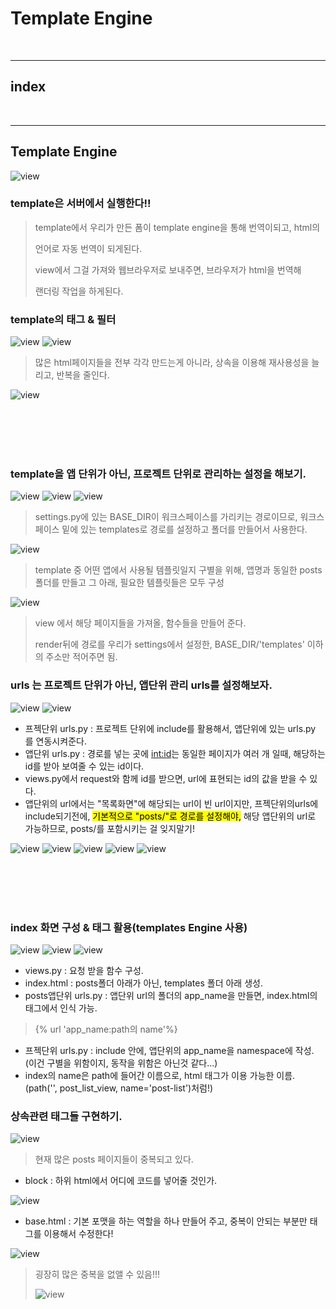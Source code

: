 # Template Engine


<br>

---

## index



<br>

---

## Template Engine

![view](/Image/Django/t1.PNG)

### template은 서버에서 실행한다!!

> template에서 우리가 만든 폼이 template engine을 통해 번역이되고, html의 
> 
> 언어로 자동 번역이 되게된다.
> 
> view에서 그걸 가져와 웹브라우저로 보내주면, 브라우저가 html을 번역해 
> 
> 랜더링 작업을 하게된다.

### template의 태그 & 필터

![view](/Image/Django/t2.PNG)
![view](/Image/Django/t3.PNG)

> 많은 html페이지들을 전부 각각 만드는게 아니라, 상속을 이용해 재사용성을 늘리고, 반복을 줄인다.

![view](/Image/Django/t4.PNG)

<br>
<br>
<br>
<br>



### template을 앱 단위가 아닌, 프로젝트 단위로 관리하는 설정을 해보기.

![view](/Image/Django/t5.PNG)
![view](/Image/Django/t6.PNG)
![view](/Image/Django/t7.PNG)

 > settings.py에 있는 BASE_DIR이 워크스페이스를 가리키는 경로이므로, 
 워크스페이스 밑에 있는 templates로 경로를 설정하고 폴더를 만들어서 사용한다.


![view](/Image/Django/t8.PNG)

> template 중 어떤 앱에서 사용될 템플릿일지 구별을 위해, 앱명과 동일한 posts폴더를 만들고 그 아래, 필요한 템플릿들은 모두 구성

![view](/Image/Django/t9.PNG)

> view 에서 해당 페이지들을 가져올, 함수들을 만들어 준다.
> 
> render뒤에 경로를 우리가 settings에서 설정한,  BASE_DIR/'templates' 이하의 주소만 적어주면 됨.

### urls 는 프로젝트 단위가 아닌, 앱단위 관리 urls를 설정해보자.

![view](/Image/Django/t10.PNG)
![view](/Image/Django/t11.PNG)

* 프젝단위 urls.py : 프로젝트 단위에 include를 활용해서, 앱단위에 있는 urls.py 를 연동시켜준다.
* 앱단위 urls.py : 경로를 넣는 곳에 <int:id>는 동일한 페이지가 여러 개 일때, 해당하는 id를 받아 보여줄 수 있는 id이다.
* views.py에서 request와 함께 id를 받으면, url에 표현되는 id의 값을 받을 수 있다.
* 앱단위의 url에서는 "목록화면"에 해당되는 url이 빈 url이지만, 프젝단위의urls에 include되기전에, <mark>기본적으로 "posts/"로 경로를 설정해야,</mark> 해당 앱단위의 url로 가능하므로, posts/를 포함시키는 걸 잊지말기!

![view](/Image/Django/t12.PNG)
![view](/Image/Django/t13.PNG)
![view](/Image/Django/t14.PNG)
![view](/Image/Django/t15.PNG)
![view](/Image/Django/t16.PNG)

<br>
<br>
<br>
<br>


### index 화면 구성 & 태그 활용(templates Engine 사용)

![view](/Image/Django/t17.PNG)
![view](/Image/Django/t18.PNG)
![view](/Image/Django/t19.PNG)

* views.py : 요청 받을 함수 구성.
* index.html : posts폴더 아래가 아닌, templates 폴더 아래 생성.
* posts앱단위 urls.py : 앱단위 url의 폴더의 app_name을 만들면, index.html의 태그에서 인식 가능.
> {% url 'app_name:path의 name'%}
* 프젝단위 urls.py : include 안에, 앱단위의 app_name을 namespace에 작성.<br> (이건 구별을 위함이지, 동작을 위함은 아닌것 같다...) 
* index의 name은 path에 들어간 이름으로, html 태그가 이용 가능한 이름.<br> (path('', post_list_view, name='post-list')처럼!)


### 상속관련 태그들 구현하기.

![view](/Image/Django/t20.PNG)
> 현재 많은 posts 페이지들이 중복되고 있다.


* block : 하위 html에서 어디에 코드를 넣어줄 것인가.

![view](/Image/Django/t21.PNG)
* base.html : 기본 포맷을 하는 역할을 하나 만들어 주고, 중복이 안되는 부분만 태그를 이용해서 수정한다!

![view](/Image/Django/t22.PNG)
> 굉장히 많은 중복을 없앨 수 있음!!!
> 
> ![view](/Image/Django/t23.PNG)